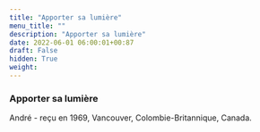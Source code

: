 ```yaml
---
title: "Apporter sa lumière"
menu_title: ""
description: "Apporter sa lumière"
date: 2022-06-01 06:00:01+00:87
draft: False
hidden: True
weight:
---
```

### Apporter sa lumière

André - reçu en 1969, Vancouver, Colombie-Britannique, Canada.
